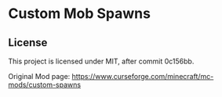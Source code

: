 # Custom Mob Spawns

## License

This project is licensed under MIT, after commit 0c156bb.

Original Mod page: https://www.curseforge.com/minecraft/mc-mods/custom-spawns